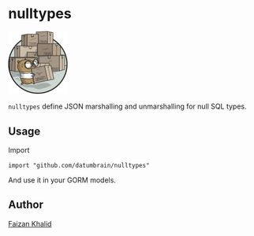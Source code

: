 # nulltypes

<img src="https://github.com/ashleymcnamara/gophers/raw/master/MovingGopher.png" width="120">

`nulltypes` define JSON marshalling and unmarshalling for null SQL types. 

## Usage

Import 

```
import "github.com/datumbrain/nulltypes"
```

And use it in your GORM models.

## Author

[Faizan Khalid](https://github.com/iamfaizankhalid)
